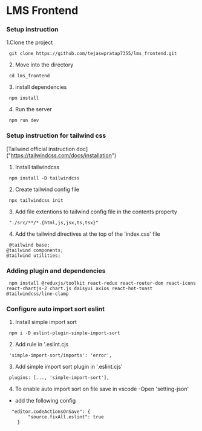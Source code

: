 # LMS Frontend

### Setup instruction

1.Clone the project

```
 git clone https://github.com/tejaswpratap7355/lms_frontend.git
```
2. Move into the directory

```
 cd lms_frontend
```

3. install dependencies

```
 npm install
```

4. Run the server

```
 npm run dev
```

### Setup instruction for tailwind css

[Tailwind official instruction doc] ("https://tailwindcss.com/docs/installation")

1. Install tailwindcss

```
 npm install -D tailwindcss
```

2. Create tailwind  config file

```
 npx tailwindcss init
```

3. Add file extentions to tailwind config file in the contents property

```
 "./src/**/*.{html,js,jsx,ts,tsx}"
```

4. Add the tailwind directives at the top of the 'index.css' file 

```
 @tailwind base;
@tailwind components;
@tailwind utilities;
```

### Adding plugin and dependencies

```
 npm install @reduxjs/toolkit react-redux react-router-dom react-icons react-chartjs-2 chart.js daisyui axios react-hot-toast @tailwindcss/line-clamp
```

### Configure auto import sort eslint

1. Install simple import sort

```
 npm i -D eslint-plugin-simple-import-sort
```

2. Add rule in '.eslint.cjs
```
 'simple-import-sort/imports': 'error',
```

3. Add simple import sort plugin in '.eslint.cjs'

```
 plugins: [..., 'simple-import-sort'],
```

4. To enable auto import sort on file save in vscode
  -Open 'setting-json'
  - add the following config

```
  "editor.codeActionsOnSave": {
        "source.fixAll.eslint": true 
    }
```